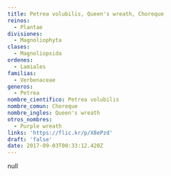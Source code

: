```yaml
---
title: Petrea volubilis, Queen's wreath, Choreque
reinos:
  - Plantae
divisiones:
  - Magnoliophyta
clases:
  - Magnoliopsida
ordenes:
  - Lamiales
familias:
  - Verbenaceae
generos:
  - Petrea
nombre_cientifico: Petrea volubilis
nombre_comun: Choreque
nombre_ingles: Queen's wreath
otros_nombres:
  - Purple wreath
links: 'https://flic.kr/p/X8ePzd'
draft: 'false'
date: 2017-09-03T00:33:12.420Z
---
```

null
